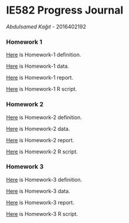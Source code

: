 # IE582 Progress Journal

_Abdulsamed Kağıt_ - 2016402192

### Homework 1

[Here](files/HW1/Homework1.pdf) is Homework-1 definition.

[Here](files/HW1/E0.zip) is Homework-1 data.

[Here](files/HW1/HW-1.html) is Homework-1  report.

[Here](files/HW1/Full_R_Code_HW_1.R) is Homework-1 R script.

### Homework 2

[Here](files/HW2/Homework2.pdf) is Homework-2 definition.

[Here](files/HW2/UWave_TRAIN.zip) is Homework-2 data.

[Here](files/HW2/HW-2.html) is Homework-2  report.

[Here](files/HW2/Full_R_Code_HW_2.R) is Homework-2 R script.

### Homework 3

[Here](files/HW3/Homework3.pdf) is Homework-3 definition.

[Here](files/HW3/RealTimeConsumption-01012016-01122020.csv) is Homework-3 data.

[Here](files/HW3/HW-3.html) is Homework-3  report.

[Here](files/HW3/Full_R_Code_HW_3.R) is Homework-3 R script.